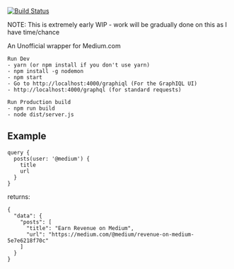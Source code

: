 [![Build Status](https://travis-ci.org/j3ddesign/medium-graphql.svg?branch=master)](https://travis-ci.org/j3ddesign/medium-graphql)

NOTE: This is extremely early WIP - work will be gradually done on this as I have time/chance

An Unofficial wrapper for Medium.com

```
Run Dev
- yarn (or npm install if you don't use yarn)
- npm install -g nodemon
- npm start
- Go to http://localhost:4000/graphiql (For the GraphIQL UI)
- http://localhost:4000/graphql (for standard requests)
```

```
Run Production build
- npm run build
- node dist/server.js
```


Example
------------
```
query {
  posts(user: '@medium') {
    title
    url
  }
}
```
returns:
```
{
  "data": {
    "posts": [
      "title": "Earn Revenue on Medium",
      "url": "https://medium.com/@medium/revenue-on-medium-5e7e6218f70c"
    ]
  }
}
```
